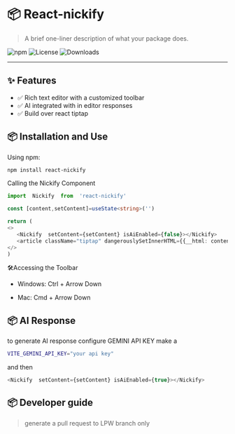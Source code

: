 
# 📦 React-nickify

> A brief one-liner description of what your package does.

![npm](https://img.shields.io/npm/v/react-nickify.svg) ![License](https://img.shields.io/npm/l/react-nickify.svg)   ![Downloads](https://img.shields.io/npm/dt/react-nickify.svg)

---

## ✨ Features

- ✅ Rich text editor with a customized toolbar
- ✅ AI integrated with in editor responses
- ✅ Build over react tiptap 

## 📦 Installation and Use

Using npm:

```bash
npm install react-nickify
```
Calling the Nickify Component

```ts
import  Nickify  from  'react-nickify'
```
```ts
const [content,setContent]=useState<string>('')

return (
<>
   <Nickify  setContent={setContent} isAiEnabled={false}></Nickify>
   <article className="tiptap" dangerouslySetInnerHTML={{__html: content }}/>
</>
)
```
🛠Accessing the Toolbar

- Windows: Ctrl + Arrow Down

- Mac: Cmd + Arrow Down



## 📦 AI Response
to generate AI response
configure GEMINI API KEY
make a 
```bash
VITE_GEMINI_API_KEY="your api key"
```
and then 
```js
<Nickify  setContent={setContent} isAiEnabled={true}></Nickify>
```

## 📦 Developer guide
> generate a pull request to LPW branch only
